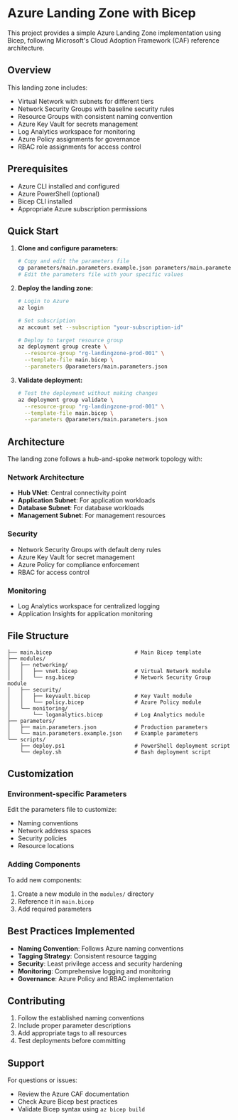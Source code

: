 # Azure Landing Zone with Bicep

This project provides a simple Azure Landing Zone implementation using Bicep, following Microsoft's Cloud Adoption Framework (CAF) reference architecture.

## Overview

This landing zone includes:
- Virtual Network with subnets for different tiers
- Network Security Groups with baseline security rules
- Resource Groups with consistent naming convention
- Azure Key Vault for secrets management
- Log Analytics workspace for monitoring
- Azure Policy assignments for governance
- RBAC role assignments for access control

## Prerequisites

- Azure CLI installed and configured
- Azure PowerShell (optional)
- Bicep CLI installed
- Appropriate Azure subscription permissions

## Quick Start

1. **Clone and configure parameters:**
   ```bash
   # Copy and edit the parameters file
   cp parameters/main.parameters.example.json parameters/main.parameters.json
   # Edit the parameters file with your specific values
   ```

2. **Deploy the landing zone:**
   ```bash
   # Login to Azure
   az login

   # Set subscription
   az account set --subscription "your-subscription-id"

   # Deploy to target resource group
   az deployment group create \
     --resource-group "rg-landingzone-prod-001" \
     --template-file main.bicep \
     --parameters @parameters/main.parameters.json
   ```

3. **Validate deployment:**
   ```bash
   # Test the deployment without making changes
   az deployment group validate \
     --resource-group "rg-landingzone-prod-001" \
     --template-file main.bicep \
     --parameters @parameters/main.parameters.json
   ```

## Architecture

The landing zone follows a hub-and-spoke network topology with:

### Network Architecture
- **Hub VNet**: Central connectivity point
- **Application Subnet**: For application workloads
- **Database Subnet**: For database workloads
- **Management Subnet**: For management resources

### Security
- Network Security Groups with default deny rules
- Azure Key Vault for secret management
- Azure Policy for compliance enforcement
- RBAC for access control

### Monitoring
- Log Analytics workspace for centralized logging
- Application Insights for application monitoring

## File Structure

```
├── main.bicep                          # Main Bicep template
├── modules/
│   ├── networking/
│   │   ├── vnet.bicep                  # Virtual Network module
│   │   └── nsg.bicep                   # Network Security Group module
│   ├── security/
│   │   ├── keyvault.bicep              # Key Vault module
│   │   └── policy.bicep                # Azure Policy module
│   └── monitoring/
│       └── loganalytics.bicep          # Log Analytics module
├── parameters/
│   ├── main.parameters.json            # Production parameters
│   └── main.parameters.example.json    # Example parameters
└── scripts/
    ├── deploy.ps1                      # PowerShell deployment script
    └── deploy.sh                       # Bash deployment script
```

## Customization

### Environment-specific Parameters
Edit the parameters file to customize:
- Naming conventions
- Network address spaces
- Security policies
- Resource locations

### Adding Components
To add new components:
1. Create a new module in the `modules/` directory
2. Reference it in `main.bicep`
3. Add required parameters

## Best Practices Implemented

- **Naming Convention**: Follows Azure naming conventions
- **Tagging Strategy**: Consistent resource tagging
- **Security**: Least privilege access and security hardening
- **Monitoring**: Comprehensive logging and monitoring
- **Governance**: Azure Policy and RBAC implementation

## Contributing

1. Follow the established naming conventions
2. Include proper parameter descriptions
3. Add appropriate tags to all resources
4. Test deployments before committing

## Support

For questions or issues:
- Review the Azure CAF documentation
- Check Azure Bicep best practices
- Validate Bicep syntax using `az bicep build`
